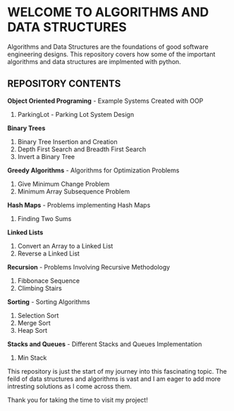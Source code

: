 # WELCOME TO ALGORITHMS AND DATA STRUCTURES

Algorithms and Data Structures are the foundations of good software engineering designs.
This repository covers how some of the important algorithms and data structures are implmented with python.

## REPOSITORY CONTENTS

**Object Oriented Programing** - Example Systems Created with OOP  
   1. ParkingLot - Parking Lot System Design
      
**Binary Trees**
   1. Binary Tree Insertion and Creation
   2. Depth First Search and Breadth First Search
   3. Invert a Binary Tree
 
**Greedy Algorithms** - Algorithms for Optimization Problems
   1. Give Minimum Change Problem   
   2. Minimum Array Subsequence Problem

**Hash Maps** - Problems implementing Hash Maps
   1. Finding Two Sums
   
**Linked Lists**
   1. Convert an Array to a Linked List 
   2. Reverse a Linked List

**Recursion** - Problems Involving Recursive Methodology
   1. Fibbonace Sequence
   2. Climbing Stairs 

**Sorting** - Sorting Algorithms
   1. Selection Sort
   2. Merge Sort
   3. Heap Sort

**Stacks and Queues** - Different Stacks and Queues Implementation
   1. Min Stack
  

This repository is just the start of my journey into this fascinating topic. 
The feild of data structures and algorithms is vast and I am eager to add more intresting solutions as I come across them.

Thank you for taking the time to visit my project!

